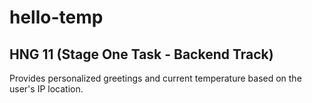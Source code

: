 # hello-temp

## HNG 11 (Stage One Task - Backend Track)

Provides personalized greetings and current temperature based on the user's IP location.
